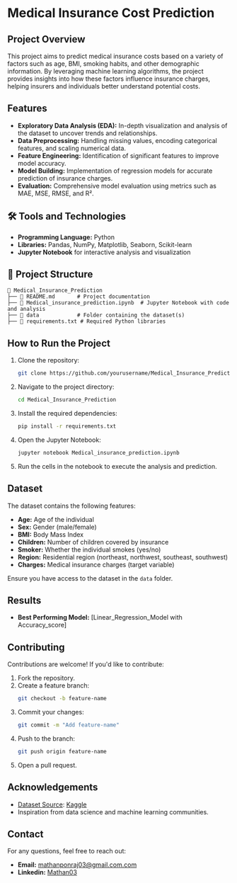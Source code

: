 # Medical Insurance Cost Prediction

## Project Overview
This project aims to predict medical insurance costs based on a variety of factors such as age, BMI, smoking habits, and other demographic information. By leveraging machine learning algorithms, the project provides insights into how these factors influence insurance charges, helping insurers and individuals better understand potential costs.

## Features
- **Exploratory Data Analysis (EDA):** In-depth visualization and analysis of the dataset to uncover trends and relationships.
- **Data Preprocessing:** Handling missing values, encoding categorical features, and scaling numerical data.
- **Feature Engineering:** Identification of significant features to improve model accuracy.
- **Model Building:** Implementation of regression models for accurate prediction of insurance charges.
- **Evaluation:** Comprehensive model evaluation using metrics such as MAE, MSE, RMSE, and R².

## 🛠️ Tools and Technologies
- **Programming Language:** Python
- **Libraries:** Pandas, NumPy, Matplotlib, Seaborn, Scikit-learn
- **Jupyter Notebook** for interactive analysis and visualization

## 📂 Project Structure
```
📁 Medical_Insurance_Prediction
├── 📄 README.md       # Project documentation
├── 📄 Medical_insurance_prediction.ipynb  # Jupyter Notebook with code and analysis
├── 📁 data            # Folder containing the dataset(s)
├── 📄 requirements.txt # Required Python libraries
```

## How to Run the Project
1. Clone the repository:
   ```bash
   git clone https://github.com/yourusername/Medical_Insurance_Prediction.git
   ```
2. Navigate to the project directory:
   ```bash
   cd Medical_Insurance_Prediction
   ```
3. Install the required dependencies:
   ```bash
   pip install -r requirements.txt
   ```
4. Open the Jupyter Notebook:
   ```bash
   jupyter notebook Medical_insurance_prediction.ipynb
   ```
5. Run the cells in the notebook to execute the analysis and prediction.

## Dataset
The dataset contains the following features:
- **Age:** Age of the individual
- **Sex:** Gender (male/female)
- **BMI:** Body Mass Index
- **Children:** Number of children covered by insurance
- **Smoker:** Whether the individual smokes (yes/no)
- **Region:** Residential region (northeast, northwest, southeast, southwest)
- **Charges:** Medical insurance charges (target variable)

Ensure you have access to the dataset in the `data` folder.

## Results
- **Best Performing Model:** [Linear_Regression_Model with Accuracy_score]

## Contributing
Contributions are welcome! If you'd like to contribute:
1. Fork the repository.
2. Create a feature branch:
   ```bash
   git checkout -b feature-name
   ```
3. Commit your changes:
   ```bash
   git commit -m "Add feature-name"
   ```
4. Push to the branch:
   ```bash
   git push origin feature-name
   ```
5. Open a pull request.

## Acknowledgements
- [Dataset Source](#): [Kaggle](www.kaggle.com)
- Inspiration from data science and machine learning communities.

## Contact
For any questions, feel free to reach out:
- **Email:** mathanponraj03@gmail.com.com
- **Linkedin:** [Mathan03](https://Linkedin.com/Mathan03)
